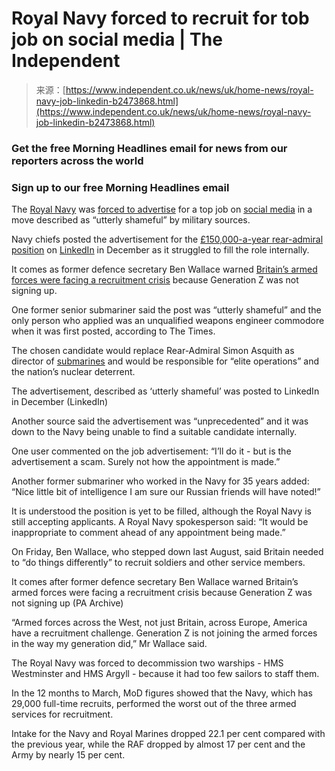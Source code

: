 <!--yml
category: 未分类
date: 2024-05-27 14:33:29
-->

# Royal Navy forced to recruit for tob job on social media | The Independent

> 来源：[https://www.independent.co.uk/news/uk/home-news/royal-navy-job-linkedin-b2473868.html](https://www.independent.co.uk/news/uk/home-news/royal-navy-job-linkedin-b2473868.html)

### Get the free Morning Headlines email for news from our reporters across the world

### Sign up to our free Morning Headlines email

The [Royal Navy](/topic/royal-navy) was [forced to advertise](https://www.independent.co.uk/news/uk/home-news/royal-navy-submarine-incident-atlantic-b2450300.html) for a top job on [social media](/topic/social-media) in a move described as “utterly shameful” by military sources.

Navy chiefs posted the advertisement for the [£150,000-a-year rear-admiral position](https://www.independent.co.uk/news/ap-grant-shapps-royal-navy-maersk-britain-b2465267.html) on [LinkedIn](/topic/linkedin) in December as it struggled to fill the role internally.

It comes as former defence secretary Ben Wallace warned [Britain’s armed forces were facing a recruitment crisis](https://www.independent.co.uk/news/uk/politics/ben-wallace-defence-armed-forces-gen-z-b2473758.html) because Generation Z was not signing up.

One former senior submariner said the post was “utterly shameful” and the only person who applied was an unqualified weapons engineer commodore when it was first posted, according to The Times.

The chosen candidate would replace Rear-Admiral Simon Asquith as director of [submarines](/topic/submarines) and would be responsible for “elite operations” and the nation’s nuclear deterrent.

The advertisement, described as ‘utterly shameful’ was posted to LinkedIn in December (LinkedIn)

Another source said the advertisement was “unprecedented” and it was down to the Navy being unable to find a suitable candidate internally.

One user commented on the job advertisement: “I’ll do it - but is the advertisement a scam. Surely not how the appointment is made.”

Another former submariner who worked in the Navy for 35 years added: “Nice little bit of intelligence I am sure our Russian friends will have noted!”

It is understood the position is yet to be filled, although the Royal Navy is still accepting applicants. A Royal Navy spokesperson said: “It would be inappropriate to comment ahead of any appointment being made.”

On Friday, Ben Wallace, who stepped down last August, said Britain needed to “do things differently” to recruit soldiers and other service members.

It comes after former defence secretary Ben Wallace warned Britain’s armed forces were facing a recruitment crisis because Generation Z was not signing up (PA Archive)

“Armed forces across the West, not just Britain, across Europe, America have a recruitment challenge. Generation Z is not joining the armed forces in the way my generation did,” Mr Wallace said.

The Royal Navy was forced to decommission two warships - HMS Westminster and HMS Argyll - because it had too few sailors to staff them.

In the 12 months to March, MoD figures showed that the Navy, which has 29,000 full-time recruits, performed the worst out of the three armed services for recruitment.

Intake for the Navy and Royal Marines dropped 22.1 per cent compared with the previous year, while the RAF dropped by almost 17 per cent and the Army by nearly 15 per cent.